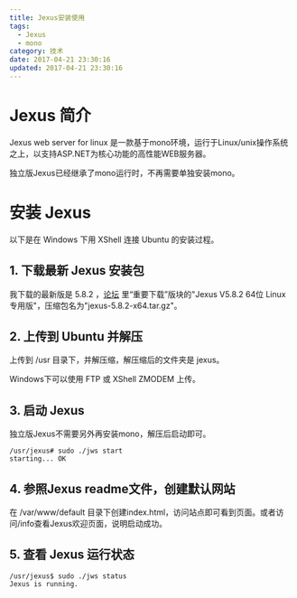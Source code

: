 ```yaml
---
title: Jexus安装使用
tags:
  - Jexus
  - mono
category: 技术
date: 2017-04-21 23:30:16
updated: 2017-04-21 23:30:16
---
```



# Jexus 简介

Jexus web server for linux 是一款基于mono环境，运行于Linux/unix操作系统之上，以支持ASP.NET为核心功能的高性能WEB服务器。

独立版Jexus已经继承了mono运行时，不再需要单独安装mono。

# 安装 Jexus
以下是在 Windows 下用 XShell 连接 Ubuntu 的安装过程。

<!--more-->

## 1. 下载最新 Jexus 安装包 
我下载的最新版是 5.8.2 ，[论坛](https://www.linuxdot.net/) 里“重要下载”版块的"Jexus V5.8.2 64位 Linux 专用版"，压缩包名为"jexus-5.8.2-x64.tar.gz"。

## 2. 上传到 Ubuntu 并解压
上传到 /usr 目录下，并解压缩，解压缩后的文件夹是 jexus。

Windows下可以使用 FTP 或 XShell ZMODEM 上传。

## 3. 启动 Jexus
独立版Jexus不需要另外再安装mono，解压后启动即可。
```
/usr/jexus# sudo ./jws start
starting... OK
```

## 4. 参照Jexus readme文件，创建默认网站
在 /var/www/default 目录下创建index.html，访问站点即可看到页面。或者访问/info查看Jexus欢迎页面，说明启动成功。

## 5. 查看 Jexus 运行状态
```
/usr/jexus$ sudo ./jws status
Jexus is running.
```